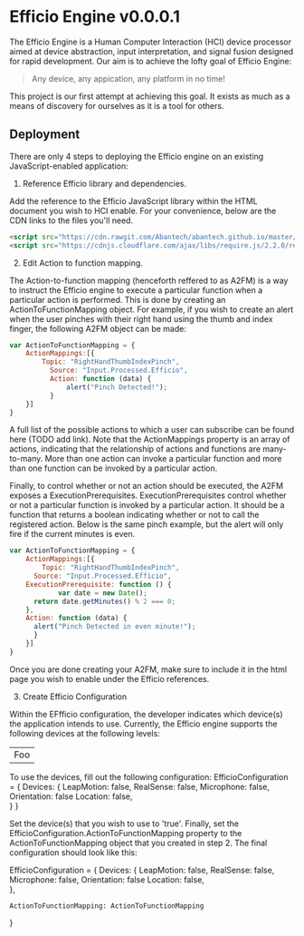 Efficio Engine v0.0.0.1
=======================

The Efficio Engine is a Human Computer Interaction (HCI) device processor aimed at device abstraction, input interpretation, and signal fusion designed for rapid development. Our aim is to achieve the lofty goal of Efficio Engine:
>Any device, any appication, any platform in no time!

This project is our first attempt at achieving this goal. It exists as much as a means of discovery for ourselves as it is a tool for others.

Deployment
----------
There are only 4 steps to deploying the Efficio engine on an existing JavaScript-enabled application:

1. Reference Efficio library and dependencies.
  
  Add the reference to the Efficio JavaScript library within the HTML document you wish to HCI enable. For your convenience, below are the CDN links to the files you'll need.

  ```html
  <script src="https://cdn.rawgit.com/Abantech/abantech.github.io/master/Farside%20Integration/AutoDesk/AutoCADEndUser/scripts/EfficioIntegration/Configuration/RequireConfiguration.js"></script>
  <script src="https://cdnjs.cloudflare.com/ajax/libs/require.js/2.2.0/require.min.js"></script>
  ```

2. Edit Action to function mapping.
  
  The Action-to-function mapping (henceforth reffered to as A2FM) is a way to instruct the Efficio engine to execute a particular function when a particular action is performed. This is done by creating an ActionToFunctionMapping object. For example, if you wish to create an alert when the user pinches with their right hand using the thumb and index finger, the following A2FM object can be made:

  ```javascript
  var ActionToFunctionMapping = {
	  ActionMappings:[{
		  Topic: "RightHandThumbIndexPinch",
          	Source: "Input.Processed.Efficio",
          	Action: function (data) {
              	alert("Pinch Detected!");
          	}
	  }]
  }
  ```
  
  A full list of the possible actions to which a user can subscribe can be found here (TODO add link).  Note that the ActionMappings property is an array of actions, indicating that the relationship of actions and functions are many-to-many. More than one action can invoke a particular function and more than one function can be invoked  by a particular action.

  Finally, to control whether or not an action should be executed, the A2FM exposes a ExecutionPrerequisites. ExecutionPrerequisites control whether or not a particular function is invoked by a particular action. It should be a function that returns a boolean indicating whether or not to call the registered action. Below is the same pinch example, but the alert will only fire if the current minutes is even.

  ```javascript
  var ActionToFunctionMapping = {
	  ActionMappings:[{
		  Topic: "RightHandThumbIndexPinch",
    	Source: "Input.Processed.Efficio",
      ExecutionPrerequisite: function () {
			  var date = new Date();
        return date.getMinutes() % 2 === 0;
      },
      Action: function (data) {
        alert("Pinch Detected in even minute!");
    	}
	  }]
  }
  ```
  Once you are done creating your A2FM, make sure to include it in the html page you wish to enable under the Efficio references.

3) Create Efficio Configuration

  Within the EFfficio configuration, the developer indicates which device(s) the application intends to use. Currently, the Efficio engine supports the following devices at the following levels:
  
  <table>
    <tr>
        <td>Foo</td>
    </tr>
  </table>

To use the devices, fill out the following configuration:
EfficioConfiguration = {
    Devices: {
        LeapMotion: false,
        RealSense: false,
        Microphone: false,
	Orientation: false
	Location: false,	
    }
}

Set the device(s) that you wish to use to 'true'.  Finally, set the EfficioConfiguration.ActionToFunctionMapping property to the ActionToFunctionMapping object that you created in step 2. The final configuration should look like this:

EfficioConfiguration = {
    Devices: {
        LeapMotion: false,
        RealSense: false,
        Microphone: false,
	Orientation: false
	Location: false,	
    },

    ActionToFunctionMapping: ActionToFunctionMapping
}



